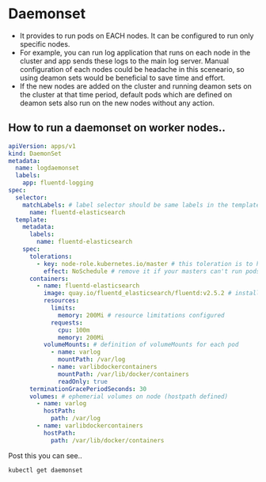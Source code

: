 # Daemonset

- It provides to run pods on EACH nodes. It can be configured to run only specific nodes.
- For example, you can run log application that runs on each node in the cluster and app sends these logs to the main log server. Manual configuration of each nodes could be headache in this sceneario, so using deamon sets would be beneficial to save time and effort.
- If the new nodes are added on the cluster and running deamon sets on the cluster at that time period, default pods which are defined on deamon sets also run on the new nodes without any action.


## How to run a daemonset on worker nodes..

```yml
apiVersion: apps/v1
kind: DaemonSet
metadata:
  name: logdaemonset
  labels:
    app: fluentd-logging
spec:
  selector:
    matchLabels: # label selector should be same labels in the template (template > metadata > labels)
      name: fluentd-elasticsearch
  template:
    metadata:
      labels:
        name: fluentd-elasticsearch
    spec:
      tolerations:
        - key: node-role.kubernetes.io/master # this toleration is to have the daemonset runnable on master nodes
          effect: NoSchedule # remove it if your masters can't run pods
      containers:
        - name: fluentd-elasticsearch
          image: quay.io/fluentd_elasticsearch/fluentd:v2.5.2 # installing fluentd elasticsearch on each nodes
          resources:
            limits:
              memory: 200Mi # resource limitations configured
            requests:
              cpu: 100m
              memory: 200Mi
          volumeMounts: # definition of volumeMounts for each pod
            - name: varlog
              mountPath: /var/log
            - name: varlibdockercontainers
              mountPath: /var/lib/docker/containers
              readOnly: true
      terminationGracePeriodSeconds: 30
      volumes: # ephemerial volumes on node (hostpath defined)
        - name: varlog
          hostPath:
            path: /var/log
        - name: varlibdockercontainers
          hostPath:
            path: /var/lib/docker/containers
```

Post this you can see..

`kubectl get daemonset`